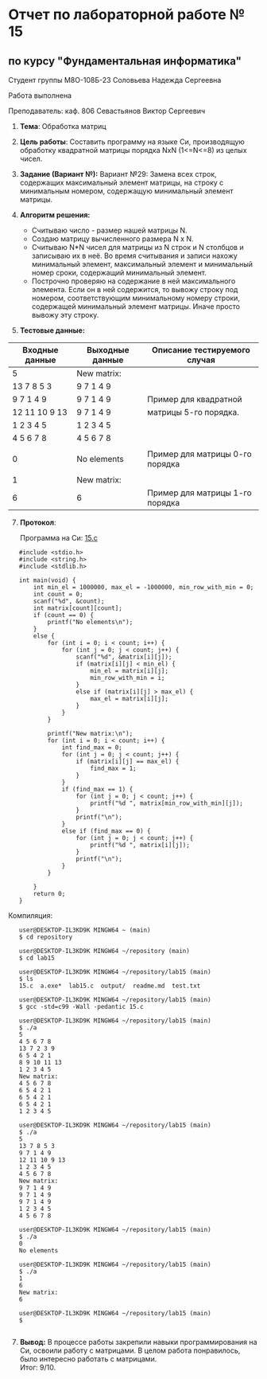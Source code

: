# Отчет по лабораторной работе № 15
## по курсу "Фундаментальная информатика"

Студент группы М8О-108Б-23 Соловьева Надежда Сергеевна

Работа выполнена 

Преподаватель: каф. 806 Севастьянов Виктор Сергеевич

1. **Тема**: Обработка матриц  
2. **Цель работы**: Составить программу на языке Си, производящую обработку квадратной матрицы порядка NxN (1<=N<=8) из целых чисел.  
3. **Задание (Вариант №):** Вариант №29: Замена всех строк, содержащих максимальный элемент матрицы, на строку с минимальным номером, содержащую минимальный элемент матрицы.  
5. **Алгоритм решения:**
   - Считываю число - размер нашей матрицы N.
   - Создаю матрицу вычисленного размера N x N.
   - Считываю N*N чисел для матрицы из N строк и N столбцов и записываю их в неё. Во время считывания и записи нахожу минимальный элемент, максимальный элемент и минимальный номер сроки, содержащий минимальный элемент.
   - Построчно проверяю на содержание в ней максимального элемента. Если он в ней содержится, то вывожу строку под номером, соответствующим минимальному номеру строки, содержащей минимальный элемент матрицы. Иначе просто вывожу эту строку.  

6. **Тестовые данные:**

| Входные данные | Выходные данные                                       | Описание тестируемого случая    |
|----------------|-------------------------------------------------------|---------------------------------|
| 5              | New matrix:                                           |                                 |
| 13 7 8 5 3     | 9 7 1 4 9                                             |                                 |
| 9 7 1 4 9      | 9 7 1 4 9                                             | Пример для квадратной           |
| 12 11 10 9 13  | 9 7 1 4 9                                             | матрицы 5-го порядка.           |
| 1 2 3 4 5      | 1 2 3 4 5                                             |                                 |
| 4 5 6 7 8      | 4 5 6 7 8                                             |                                 |
|                |                                                       |                                 |
| 0              | No elements                                           | Пример для матрицы 0-го порядка |
|                |                                                       |                                 |
| 1              | New matrix:                                           |                                 |
| 6              | 6                                                     | Пример для матрицы 1-го порядка |

7. **Протокол**:

    Программа на Си: [15.c](/15.c)  
```
   #include <stdio.h>
   #include <string.h>
   #include <stdlib.h>
   
   int main(void) {
       int min_el = 1000000, max_el = -1000000, min_row_with_min = 0;
       int count = 0;
       scanf("%d", &count);
       int matrix[count][count];
       if (count == 0) {
           printf("No elements\n");
       }
       else {
           for (int i = 0; i < count; i++) {
               for (int j = 0; j < count; j++) {
                   scanf("%d", &matrix[i][j]);
                   if (matrix[i][j] < min_el) {
                       min_el = matrix[i][j];
                       min_row_with_min = i;
                   }
                   else if (matrix[i][j] > max_el) {
                       max_el = matrix[i][j];
                   } 
               }
           }
   
           printf("New matrix:\n");
           for (int i = 0; i < count; i++) {
               int find_max = 0;
               for (int j = 0; j < count; j++) {
                   if (matrix[i][j] == max_el) {
                       find_max = 1;
                   }
               }
               if (find_max == 1) {
                   for (int j = 0; j < count; j++) {
                       printf("%d ", matrix[min_row_with_min][j]);
                   }
                   printf("\n");
               }
               else if (find_max == 0) {
                   for (int j = 0; j < count; j++) {
                       printf("%d ", matrix[i][j]);
                   }
                   printf("\n");
               }
           }
   
       }
       return 0;
   }
```

  Компиляция:
```
   user@DESKTOP-IL3KD9K MINGW64 ~ (main)
   $ cd repository
   
   user@DESKTOP-IL3KD9K MINGW64 ~/repository (main)
   $ cd lab15
   
   user@DESKTOP-IL3KD9K MINGW64 ~/repository/lab15 (main)
   $ ls
   15.c  a.exe*  lab15.c  output/  readme.md  test.txt
   
   user@DESKTOP-IL3KD9K MINGW64 ~/repository/lab15 (main)
   $ gcc -std=c99 -Wall -pedantic 15.c
   
   user@DESKTOP-IL3KD9K MINGW64 ~/repository/lab15 (main)
   $ ./a
   5
   4 5 6 7 8
   13 7 2 3 9
   6 5 4 2 1
   8 9 10 11 13
   1 2 3 4 5
   New matrix:
   4 5 6 7 8
   6 5 4 2 1
   6 5 4 2 1
   6 5 4 2 1
   1 2 3 4 5
   
   user@DESKTOP-IL3KD9K MINGW64 ~/repository/lab15 (main)
   $ ./a
   5
   13 7 8 5 3
   9 7 1 4 9
   12 11 10 9 13
   1 2 3 4 5
   4 5 6 7 8
   New matrix:
   9 7 1 4 9
   9 7 1 4 9
   9 7 1 4 9
   1 2 3 4 5
   4 5 6 7 8
   
   user@DESKTOP-IL3KD9K MINGW64 ~/repository/lab15 (main)
   $ ./a
   0
   No elements
   
   user@DESKTOP-IL3KD9K MINGW64 ~/repository/lab15 (main)
   $ ./a
   1
   6
   New matrix:
   6
   
   user@DESKTOP-IL3KD9K MINGW64 ~/repository/lab15 (main)
   $


```
  
7. **Вывод:** В процессе работы закрепили навыки программирования на Си, освоили работу с матрицами. В целом работа понравилось, было интересно работать с матрицами.   
   Итог: 9/10.   
